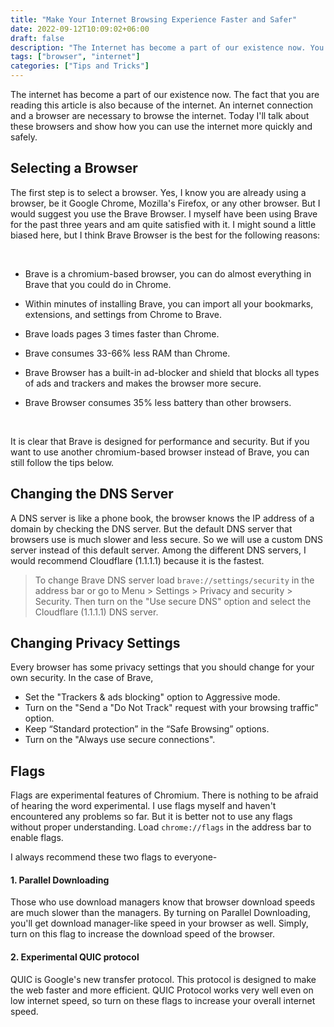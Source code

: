 ```yaml
---
title: "Make Your Internet Browsing Experience Faster and Safer"
date: 2022-09-12T10:09:02+06:00
draft: false
description: "The Internet has become a part of our existence now. You are reading this article because you are connected to the Internet. An internet connection and a browser are necessary to browse the internet. Today I'll talk about browsers and show how you can use the internet more quickly, safely, and smoothly."
tags: ["browser", "internet"]
categories: ["Tips and Tricks"]
---
```


The internet has become a part of our existence now. The fact that you are reading this article is also because of the internet. An internet connection and a browser are necessary to browse the internet. Today I'll talk about these browsers and show how you can use the internet more quickly and safely.

## Selecting a Browser

The first step is to select a browser. Yes, I know you are already using a browser, be it Google Chrome, Mozilla's Firefox, or any other browser. But I would suggest you use the Brave Browser. I myself have been using Brave for the past three years and am quite satisfied with it. I might sound a little biased here, but I think Brave Browser is the best for the following reasons:

<br>

- Brave is a chromium-based browser, you can do almost everything in Brave that you could do in Chrome.

- Within minutes of installing Brave, you can import all your bookmarks, extensions, and settings from Chrome to Brave.

- Brave loads pages 3 times faster than Chrome.

- Brave consumes 33-66% less RAM than Chrome.

- Brave Browser has a built-in ad-blocker and shield that blocks all types of ads and trackers and makes the browser more secure.

- Brave Browser consumes 35% less battery than other browsers.

<br>

It is clear that Brave is designed for performance and security. But if you want to use another chromium-based browser instead of Brave, you can still follow the tips below.

## Changing the DNS Server

A DNS server is like a phone book, the browser knows the IP address of a domain by checking the DNS server. But the default DNS server that browsers use is much slower and less secure. So we will use a custom DNS server instead of this default server. Among the different DNS servers, I would recommend Cloudflare (1.1.1.1) because it is the fastest.

> To change Brave DNS server load `brave://settings/security` in the address bar or go to Menu > Settings > Privacy and security > Security. Then turn on the "Use secure DNS" option and select the Cloudflare (1.1.1.1) DNS server.

## Changing Privacy Settings

Every browser has some privacy settings that you should change for your own security. In the case of Brave,

- Set the "Trackers & ads blocking" option to Aggressive mode.
- Turn on the "Send a "Do Not Track" request with your browsing traffic" option.
- Keep “Standard protection” in the “Safe Browsing” options.
- Turn on the "Always use secure connections".

## Flags

Flags are experimental features of Chromium. There is nothing to be afraid of hearing the word experimental. I use flags myself and haven't encountered any problems so far. But it is better not to use any flags without proper understanding. Load `chrome://flags` in the address bar to enable flags.

I always recommend these two flags to everyone-

#### 1. Parallel Downloading

Those who use download managers know that browser download speeds are much slower than the managers. By turning on Parallel Downloading, you'll get download manager-like speed in your browser as well. Simply, turn on this flag to increase the download speed of the browser.

#### 2. Experimental QUIC protocol

QUIC is Google's new transfer protocol. This protocol is designed to make the web faster and more efficient. QUIC Protocol works very well even on low internet speed, so turn on these flags to increase your overall internet speed.
